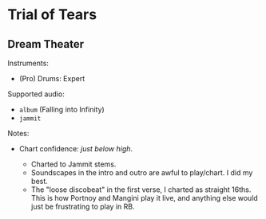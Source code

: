 # Trial of Tears

## Dream Theater

Instruments:

  * (Pro) Drums: Expert

Supported audio:

  * `album` (Falling into Infinity)
  * `jammit`

Notes:

  * Chart confidence: *just below high*.

    * Charted to Jammit stems.
    * Soundscapes in the intro and outro are awful to play/chart. I did my best.
    * The "loose discobeat" in the first verse, I charted as straight
      16ths. This is how Portnoy and Mangini play it live, and anything else
      would just be frustrating to play in RB.
